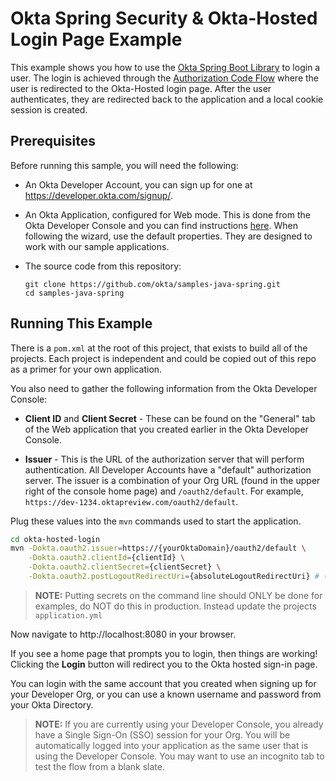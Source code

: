 # Okta Spring Security & Okta-Hosted Login Page Example

This example shows you how to use the [Okta Spring Boot Library][] to login a user.  The login is achieved through the [Authorization Code Flow][] where the user is redirected to the Okta-Hosted login page.  After the user authenticates, they are redirected back to the application and a local cookie session is created.


## Prerequisites

Before running this sample, you will need the following:

* An Okta Developer Account, you can sign up for one at https://developer.okta.com/signup/.
* An Okta Application, configured for Web mode. This is done from the Okta Developer Console and you can find instructions [here][OIDC Web Application Setup Instructions].  When following the wizard, use the default properties.  They are designed to work with our sample applications.
* The source code from this repository:

    ```
    git clone https://github.com/okta/samples-java-spring.git
    cd samples-java-spring
    ```

## Running This Example

There is a `pom.xml` at the root of this project, that exists to build all of the projects.  Each project is independent and could be copied out of this repo as a primer for your own application.

You also need to gather the following information from the Okta Developer Console:

- **Client ID** and **Client Secret** - These can be found on the "General" tab of the Web application that you created earlier in the Okta Developer Console.

- **Issuer** - This is the URL of the authorization server that will perform authentication.  All Developer Accounts have a "default" authorization server.  The issuer is a combination of your Org URL (found in the upper right of the console home page) and `/oauth2/default`. For example, `https://dev-1234.oktapreview.com/oauth2/default`.

Plug these values into the `mvn` commands used to start the application.

```bash
cd okta-hosted-login
mvn -Dokta.oauth2.issuer=https://{yourOktaDomain}/oauth2/default \
    -Dokta.oauth2.clientId={clientId} \
    -Dokta.oauth2.clientSecret={clientSecret} \
    -Dokta.oauth2.postLogoutRedirectUri={absoluteLogoutRedirectUri} # (optional) add this when you want users to be logged out of the app (session cleared) and redirected to a uri. 
```

> **NOTE:** Putting secrets on the command line should ONLY be done for examples, do NOT do this in production. Instead update the projects `application.yml`

Now navigate to http://localhost:8080 in your browser.

If you see a home page that prompts you to login, then things are working!  Clicking the **Login** button will redirect you to the Okta hosted sign-in page.

You can login with the same account that you created when signing up for your Developer Org, or you can use a known username and password from your Okta Directory.

> **NOTE:** If you are currently using your Developer Console, you already have a Single Sign-On (SSO) session for your Org.  You will be automatically logged into your application as the same user that is using the Developer Console.  You may want to use an incognito tab to test the flow from a blank slate.

[Okta Spring Boot Library]: https://github.com/okta/okta-spring-boot
[OIDC Web Application Setup Instructions]: https://developer.okta.com/authentication-guide/implementing-authentication/auth-code#1-setting-up-your-application
[Authorization Code Flow]: https://developer.okta.com/authentication-guide/implementing-authentication/auth-code
